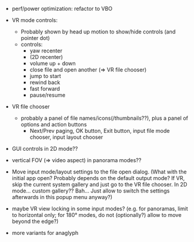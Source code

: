 - perf/power optimization: refactor to VBO

- VR mode controls:
  - Probably shown by head up motion to show/hide controls (and pointer dot)
  - controls:
    - yaw recenter
    - (2D recenter)
    - volume up + down
    - close file and open another (⇒ VR file chooser)
    - jump to start
    - rewind back
    - fast forward
    - pause/resume

- VR file chooser
  - probably a panel of file names/icons(/thumbnails??), plus a panel of options and action buttons
    - Next/Prev paging, OK button, Exit button, input file mode chooser, input layout chooser

- GUI controls in 2D mode??

- vertical FOV (=> video aspect) in panorama modes??

- Move input mode/layout settings to the file open dialog. (What with the initial app open? Probably
  depends on the default output mode? If VR, skip the current system gallery and just go to the VR
  file chooser. In 2D mode… custom gallery?? Bah… Just allow to switch the settings afterwards in
  this popup menu anyway?)

- maybe VR view locking in some input modes? (e.g. for panoramas, limit to horizontal only; for 180°
  modes, do not (optionally?) allow to move beyond the edge?)

- more variants for anaglyph
